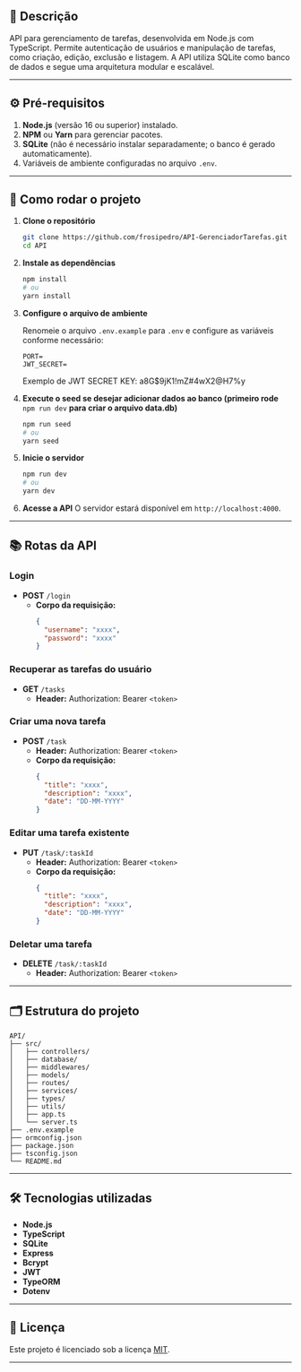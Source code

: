 ## 📌 Descrição

API para gerenciamento de tarefas, desenvolvida em Node.js com TypeScript. Permite autenticação de usuários e manipulação de tarefas, como criação, edição, exclusão e listagem. A API utiliza SQLite como banco de dados e segue uma arquitetura modular e escalável.

---

## ⚙️ Pré-requisitos

1. **Node.js** (versão 16 ou superior) instalado.
2. **NPM** ou **Yarn** para gerenciar pacotes.
3. **SQLite** (não é necessário instalar separadamente; o banco é gerado automaticamente).
4. Variáveis de ambiente configuradas no arquivo `.env`.

---

## 🚀 Como rodar o projeto

1. **Clone o repositório**
   ```bash
   git clone https://github.com/frosipedro/API-GerenciadorTarefas.git
   cd API
   ```

2. **Instale as dependências**
   ```bash
   npm install
   # ou
   yarn install
   ```

3. **Configure o arquivo de ambiente**
   
   Renomeie o arquivo `.env.example` para `.env` e configure as variáveis conforme necessário:
   ```env
   PORT=
   JWT_SECRET=
   ```

   Exemplo de JWT SECRET KEY: a8G$9jK1!mZ#4wX2@H7%y

5. **Execute o seed se desejar adicionar dados ao banco (primeiro rode** `npm run dev` **para criar o arquivo data.db)**
   ```bash
   npm run seed
   # ou
   yarn seed
   ```

6. **Inicie o servidor**
   ```bash
   npm run dev
   # ou
   yarn dev
   ```

7. **Acesse a API**
   O servidor estará disponível em `http://localhost:4000`.

---

## 📚 Rotas da API

### **Login**
- **POST** `/login`
  - **Corpo da requisição:**
    ```json
    {
      "username": "xxxx",
      "password": "xxxx"
    }
    ```

### **Recuperar as tarefas do usuário**
- **GET** `/tasks`
  - **Header:** Authorization: Bearer `<token>`

### **Criar uma nova tarefa**
- **POST** `/task`
  - **Header:** Authorization: Bearer `<token>`
  - **Corpo da requisição:**
    ```json
    {
      "title": "xxxx",
      "description": "xxxx",
      "date": "DD-MM-YYYY"
    }
    ```

### **Editar uma tarefa existente**
- **PUT** `/task/:taskId`
  - **Header:** Authorization: Bearer `<token>`
  - **Corpo da requisição:**
    ```json
    {
      "title": "xxxx",
      "description": "xxxx",
      "date": "DD-MM-YYYY"
    }
    ```

### **Deletar uma tarefa**
- **DELETE** `/task/:taskId`
  - **Header:** Authorization: Bearer `<token>`

---

## 🗂 Estrutura do projeto

```
API/
├── src/
│   ├── controllers/
│   ├── database/
│   ├── middlewares/
│   ├── models/
│   ├── routes/
│   ├── services/
│   ├── types/
│   ├── utils/
│   ├── app.ts
│   └── server.ts
├── .env.example
├── ormconfig.json
├── package.json
├── tsconfig.json
└── README.md
```

---

## 🛠️ Tecnologias utilizadas

- **Node.js**
- **TypeScript**
- **SQLite**
- **Express**
- **Bcrypt**
- **JWT**
- **TypeORM**
- **Dotenv**

---

## 📜 Licença

Este projeto é licenciado sob a licença [MIT](LICENSE). 

---
